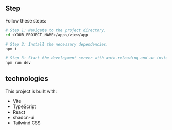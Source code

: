 ## Step

Follow these steps:

```sh
# Step 1: Navigate to the project directory.
cd <YOUR_PROJECT_NAME>/apps/view/app

# Step 2: Install the necessary dependencies.
npm i

# Step 3: Start the development server with auto-reloading and an instant preview.
npm run dev
```

## technologies

This project is built with:

- Vite
- TypeScript
- React
- shadcn-ui
- Tailwind CSS
